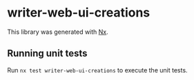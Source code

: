 # writer-web-ui-creations

This library was generated with [Nx](https://nx.dev).

## Running unit tests

Run `nx test writer-web-ui-creations` to execute the unit tests.
